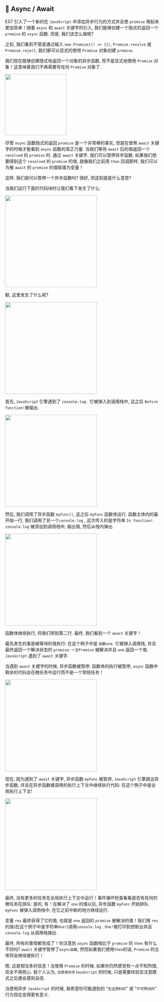 ## 💛 Async / Await

ES7 引入了一个新的在 `JavaScript` 中添加异步行为的方式并且使 `promise` 用起来更加简单！随着 `async` 和 `await` 关键字的引入, 我们能够创建一个隐式的返回一个 `promise` 的 `async` 函数. 但是, 我们该怎么做呢? 

之前, 我们看到不管是通过输入 `new Promise(() => {})`, `Promise.resolve` 或 `Promise.reject`, 我们都可以显式的使用 `Promise` 对象创建 `promise`. 

我们现在能够创建隐式地返回一个对象的异步函数, 而不是显式地使用 `Promise` 对象！这意味着我们不再需要写任何 `Promise` 对象了. 

<img src="../images/promise/23.png" height="200">

尽管 `async` 函数隐式的返回 `promise` 是一个非常棒的事实, 但是在使用 `await` 关键字的时候才能看到 `async` 函数的真正力量. 当我们等待 `await` 后的值返回一个 `resolved` 的 `promise` 时, 通过 `await` 关键字, 我们可以暂停异步函数. 如果我们想要得到这个 `resolved` 的 `promise` 的值, 就像我们之前用 `then` 回调那样, 我们可以为被 `await` 的 `promise` 的值赋值为变量！

这样, 我们就可以暂停一个异步函数吗? 很好, 但这到底是什么意思? 

当我们运行下面的代码块时让我们看下发生了什么: 

<img src="../images/promise/24.gif" height="300">

额, 这里发生了什么呢? 

<img src="../images/promise/25.webp" height="300">


首先, `JavaScript` 引擎遇到了 `console.log` . 它被弹入到调用栈中, 这之后 `Before function!`被输出. 

<img src="../images/promise/26.gif" height="300">

然后, 我们调用了异步函数 `myFunc()`, 这之后 `myFunc` 函数体运行. 函数主体内的最开始一行, 我们调用了另一个`console.log` , 这次传入的是字符串 `In function!`. `console.log` 被添加到调用栈中, 输出值, 然后从栈内弹出. 

<img src="../images/promise/27.png" height="300">

函数体继续执行, 将我们带到第二行. 最终, 我们看到一个 `await` 关键字！

最先发生的事是被等待的值执行: 在这个例子中是 `函数one`. 它被弹入调用栈, 并且最终返回一个解决状态的 `promise`. `一旦Promise` 被解决并且 `one` 返回一个值, `JavaScript` 遇到了 `await` 关键字. 

当遇到 `await` 关键字的时候, 异步函数被暂停. 函数体的执行被暂停, `async` 函数中剩余的代码会在微任务中运行而不是一个常规任务！

<img src="../images/promise/28.gif" height="300">

现在, 因为遇到了 `await` 关键字, 异步函数 `myFunc` 被暂停, `JavaScript` 引擎跳出异步函数, 并且在异步函数被调用的执行上下文中继续执行代码: 在这个例子中是全局执行上下文!

<img src="../images/promise/29.gif" height="300">

最终, 没有更多的任务在全局执行上下文中运行！事件循环检查看看是否有任何的微任务在排队: 是的, 有！在解决了 `one` 的值以后, 异步函数 `myFunc` 开始排队. `myFunc` 被弹入调用栈中, 在它之前中断的地方继续运行. 

变量 `res` 最终获得了它的值, 也就是 `one` 返回的 `promise` 被解决的值！我们用 `res` 的值(在这个例子中是字符串`One!`)调用`console.log` . `One!`被打印到控制台并且`console.log` 从调用栈弹出. 

最终, 所有的事情都完成了！你注意到 `async` 函数相比于 `promise` 的 `then` 有什么不同吗? `await` 关键字暂停了`async函数`, 然而如果我们使用`then`的话, `Promise` 的主体将会继续被执行！

嗯, 这是相当多的信息！当使用 `Promise` 的时候, 如果你仍然感觉有一点不知所措, 完全不用担心. 我个人认为, `当使用异步JavaScript` 的时候, 只是需要经验去注意模式之后便会感到自信. 

当使用异步 `JavaScript` 的时候, 我希望你可能遇到的 “`无法预料的`” 或 “`不可预测的`” 行为现在变得更有意义.
